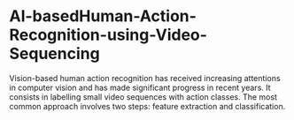 # AI-basedHuman-Action-Recognition-using-Video-Sequencing
Vision-based human action recognition has received increasing attentions in computer vision and has made significant progress in recent years. It consists in labelling small video sequences with action classes. The most common approach involves two steps: feature extraction and classification.
